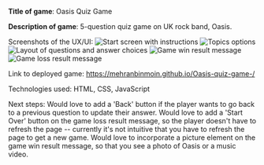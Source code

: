 **Title of game**: Oasis Quiz Game

**Description of game**: 5-question quiz game on UK rock band, Oasis.

Screenshots of the UX/UI:
   ![Start screen with instructions](https://github.com/user-attachments/assets/20441de7-8fde-4d5d-afb8-9a426df6df51)
  ![Topics options](https://github.com/user-attachments/assets/40964938-6e34-47f7-9ce7-c2be6219007a)
  ![Layout of questions and answer choices](https://github.com/user-attachments/assets/92712aa1-7dd9-4f2f-985d-3883f9020996)
  ![Game win result message](https://github.com/user-attachments/assets/10ec76ce-eb5f-4242-bfc6-50940c7a83ee)
  ![Game loss result message](https://github.com/user-attachments/assets/cefdc26e-5ec5-407c-9315-b4ddf81474ec)

Link to deployed game: https://mehranbinmoin.github.io/Oasis-quiz-game-/ 

Technologies used: HTML, CSS, JavaScript

Next steps:
  Would love to add a 'Back' button if the player wants to go back to a previous question to update their answer.
  Would love to add a 'Start Over' button on the game loss result message, so the player doesn't have to refresh the page -- currently it's not intuitive that you have to refresh the page to get a new game.
  Would love to incorporate a picture element on the game win result message, so that you see a photo of Oasis or a music video.
